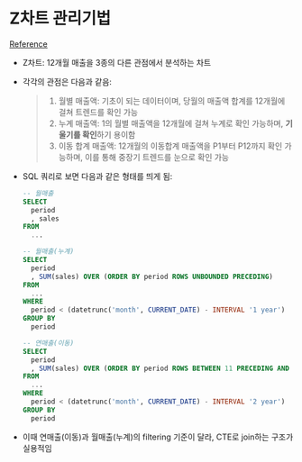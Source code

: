 # Z차트 관리기법

[Reference](https://blog.naver.com/skh2342/222587114020)

- Z차트: 12개월 매출을 3종의 다른 관점에서 분석하는 차트  
- 각각의 관점은 다음과 같음:
  > 1. 월별 매출액: 기초이 되는 데이터이며, 당월의 매출액 합계를 12개월에 걸쳐 트렌드를 확인 가능
  > 2. 누계 매출액: 1의 월별 매출액을 12개월에 걸쳐 누계로 확인 가능하며, **기울기를 확인**하기 용이함
  > 3. 이동 합계 매출액: 12개월의 이동합계 매출액을 P1부터 P12까지 확인 가능하며, 이를 통해 중장기 트렌드를 눈으로 확인 가능

- SQL 쿼리로 보면 다음과 같은 형태를 띄게 됨:
  ```sql
  -- 월매출
  SELECT 
    period
    , sales
  FROM
    ...

  -- 월매출(누계)
  SELECT
    period
    , SUM(sales) OVER (ORDER BY period ROWS UNBOUNDED PRECEDING)
  FROM
    ...
  WHERE
    period < (datetrunc('month', CURRENT_DATE) - INTERVAL '1 year')
  GROUP BY
    period
  
  -- 연매출(이동)
  SELECT
    period
    , SUM(sales) OVER (ORDER BY period ROWS BETWEEN 11 PRECEDING AND CURRENT ROW)
  FROM
    ...
  WHERE
    period < (datetrunc('month', CURRENT_DATE) - INTERVAL '2 year')
  GROUP BY
    period
  ```

- 이때 연매출(이동)과 월매출(누계)의 filtering 기준이 달라, CTE로 join하는 구조가 실용적임
